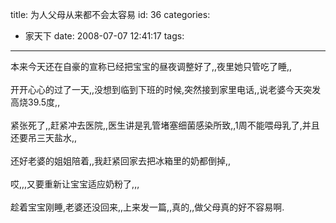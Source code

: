 title: 为人父母从来都不会太容易
id: 36
categories:
  - 家天下
date: 2008-07-07 12:41:17
tags:
---

<div id="msgcns!9697D6160EFEBC17!1707" class="bvMsg"><div>本来今天还在自豪的宣称已经把宝宝的昼夜调整好了,,夜里她只管吃了睡,,</div>
<div> </div>
<div>开开心心的过了一天,,没想到临到下班的时候,突然接到家里电话,,说老婆今天突发高烧39.5度,,</div>
<div> </div>
<div>紧张死了,,赶紧冲去医院,,医生讲是乳管堵塞细菌感染所致,,1周不能喂母乳了,并且还要吊三天盐水,,</div>
<div> </div>
<div>还好老婆的姐姐陪着,,我赶紧回家去把冰箱里的奶都倒掉,,</div>
<div> </div>
<div>哎,,,又要重新让宝宝适应奶粉了,,,</div>
<div> </div>
<div>趁着宝宝刚睡,老婆还没回来,,上来发一篇,,真的,,做父母真的好不容易啊.</div></div>